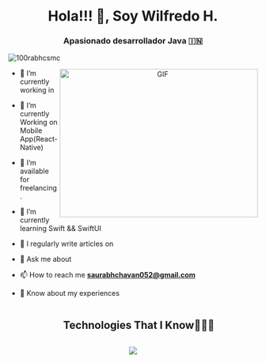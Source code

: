 <h1 align="center">Hola!!! 👋, Soy Wilfredo H.</h1>
<h3 align="center">Apasionado desarrollador Java &#127470;&#127475</h3>

<p align="left"> <img src="https://komarev.com/ghpvc/?username=100rabhcsmc&label=Profile%20views&color=0e75b6&style=flat" alt="100rabhcsmc" /> </p>

<a target="_blank" align="center">
  <img align="right" top="500" height="300" width="400" alt="GIF" src="https://media.giphy.com/media/SWoSkN6DxTszqIKEqv/giphy.gif">
</a>

- 🔭 I’m currently working in 

- 🌱 I’m currently Working on Mobile App(React-Native)

- 🤝 I’m available for freelancing.

- 🌱 I’m currently learning Swift && SwiftUI

- 📝 I regularly write articles on 

- 💬 Ask me about 

- 📫 How to reach me **saurabhchavan052@gmail.com**

- 📄 Know about my experiences 

<!--h1 without bottom border-->
<div id="user-content-toc">
  <ul align="center">
    <summary><h2 style="display: inline-block">Technologies That I Know👨🏻‍💻</h2></summary>
  </ul>
</div>
<!--tech stack icons-->
<p align="center">
  <a href="https://skillicons.dev">
    <img src="https://skillicons.dev/icons?i=java,git,github,docker,postgres,mongodb,mysql,postmans&perline=14" />
  </a>
</p>



  





